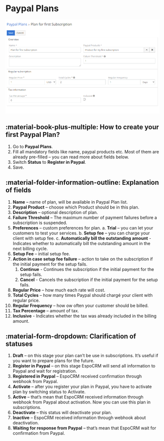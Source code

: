 # Paypal Plans
![Paypal Plans](../../images/paypal-plans.png "Paypal Plans")

## :material-book-plus-multiple: How to create your first Paypal Plan?
1.	Go to **Paypal Plans**.
2.	Fill all mandatory fields like name, paypal products etc. Most of them are already pre-filled – you can read more about fields below.
3.	Switch **Status** to **Register in Paypal**.
4.	Save.

## :material-folder-information-outline: Explanation of fields
1.	**Name** – name of plan, will be available in Paypal Plan list.
2.	**Paypal Product** – choose which Product should be in this plan.
3.	**Description** – optional description of plan.
4.	**Failure Threshold** – The maximum number of payment failures before a subscription is suspended. 
5.	**Preferences** – custom preferences for plan.
a.	**Trial** – you can let your customers to test your services.
b.	**Setup fee** – you can charge your client with setup fee. 
c.	**Automatically bill the outstanding amount** - Indicates whether to automatically bill the outstanding amount in the next billing cycle.
6.	**Setup Fee** – initial setup fee.
7.	**Action in case setup fee failure** – action to take on the subscription if the initial payment for the setup fails.
    1.	**Continue** - Continues the subscription if the initial payment for the setup fails.
    2.	**Cancel** - Cancels the subscription if the initial payment for the setup fails.
8.	**Regular Price** – how much each rate will cost.
9.	**Total Cycles** – how many times Paypal should chargé your client with regular price.
10.	**Regular Frequency** – how ow often your customer should be billed.
11.	**Tax Percentage** – amount of tax.
12.	**Inclusive** - Indicates whether the tax was already included in the billing amount.

## :material-form-dropdown: Clarification of statuses
1.	**Draft** – on this stage your plan can’t be use in subscriptions. It’s useful if you want to prepare plans for the future.
2.	**Register in Paypal** – on this stage EspoCRM will send all information to Paypal and wait for registration.
3.	**Registered in Paypal** – EspoCRM received confirmation through webhook from Paypal.
4.	**Activate** – after you register your plan in Paypal, you have to activate plan by switching status to Activate.
5.	**Active** – that’s mean that EspoCRM received information through webhook from Paypal about activation. Now you can use this plan in subscriptions.
6.	**Deactivate** – this status will deactivate your plan.
7.	**Inactive** – EspoCRM received information through webhook about deactivation.
8.	**Waiting for response from Paypal** – that’s mean that EspoCRM wait for confirmation from Paypal. 
